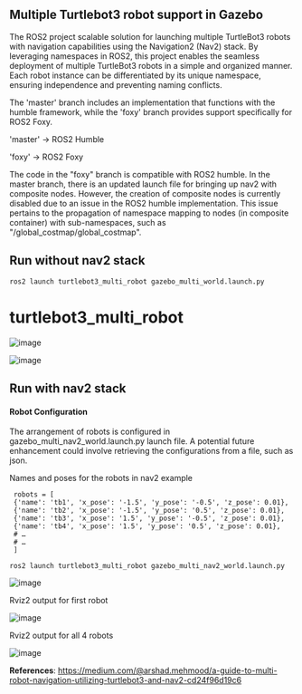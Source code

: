 ## Multiple Turtlebot3 robot support in Gazebo
The ROS2 project  scalable solution for launching multiple TurtleBot3 robots with navigation capabilities using the Navigation2 (Nav2) stack. By leveraging namespaces in ROS2, this project enables the seamless deployment of multiple TurtleBot3 robots in a simple and organized manner. Each robot instance can be differentiated by its unique namespace, ensuring independence and preventing naming conflicts.


The 'master' branch includes an implementation that functions with the humble framework, while the 'foxy' branch provides support specifically for ROS2 Foxy.

'master' -> ROS2 Humble

'foxy' -> ROS2 Foxy

The code in the "foxy" branch is compatible with ROS2 humble. In the master branch, there is an updated launch file for bringing up nav2 with composite nodes. However, the creation of composite nodes is currently disabled due to an issue in the ROS2 humble implementation. This issue pertains to the propagation of namespace mapping to nodes (in composite container) with sub-namespaces, such as "/global_costmap/global_costmap".

## Run without nav2 stack
```
ros2 launch turtlebot3_multi_robot gazebo_multi_world.launch.py 
```
# turtlebot3_multi_robot

![image](https://github.com/arshadlab/turtlebot3_multi_robot/assets/85929438/fc958709-018d-48d2-b5b6-6674b53913c8)

![image](https://github.com/arshadlab/turtlebot3_multi_robot/assets/85929438/c955b964-27fe-46d4-8696-d3c0d106dbe0)

## Run with nav2 stack

#### Robot Configuration

The arrangement of robots is configured in gazebo_multi_nav2_world.launch.py launch file. A potential future enhancement could involve retrieving the configurations from a file, such as json.

Names and poses for the robots in nav2 example
```
 robots = [
 {'name': 'tb1', 'x_pose': '-1.5', 'y_pose': '-0.5', 'z_pose': 0.01},
 {'name': 'tb2', 'x_pose': '-1.5', 'y_pose': '0.5', 'z_pose': 0.01},
 {'name': 'tb3', 'x_pose': '1.5', 'y_pose': '-0.5', 'z_pose': 0.01},
 {'name': 'tb4', 'x_pose': '1.5', 'y_pose': '0.5', 'z_pose': 0.01},
 # …
 # …
 ]
```
```
ros2 launch turtlebot3_multi_robot gazebo_multi_nav2_world.launch.py 
```
![image](https://github.com/arshadlab/turtlebot3_multi_robot/assets/85929438/621f8884-1cd4-4eab-8ab4-50c1fd42d13b)


Rviz2 output for first robot

![image](https://github.com/arshadlab/turtlebot3_multi_robot/assets/85929438/0c3eaae5-74f0-40e8-be80-91bcf2266a4a)

Rviz2 output for all 4 robots

![image](https://github.com/arshadlab/turtlebot3_multi_robot/assets/85929438/e3ae59a2-ddae-4c80-8232-2d06d053b3e8)



**References**: https://medium.com/@arshad.mehmood/a-guide-to-multi-robot-navigation-utilizing-turtlebot3-and-nav2-cd24f96d19c6

